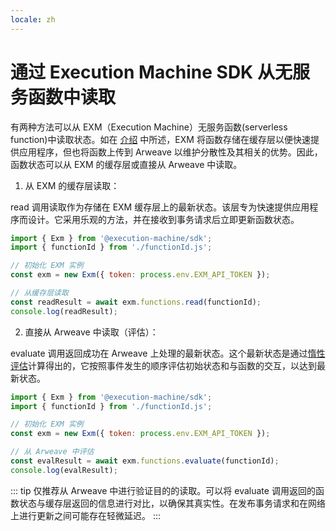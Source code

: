 ```yaml
---
locale: zh
---
```

# 通过 Execution Machine SDK 从无服务函数中读取

有两种方法可以从 EXM（Execution Machine）无服务函数(serverless function)中读取状态。如在 [介绍](../intro.md#serverless-functions-on-arweave) 中所述，EXM 将函数存储在缓存层以便快速提供应用程序，但也将函数上传到 Arweave 以维护分散性及其相关的优势。因此，函数状态可以从 EXM 的缓存层或直接从 Arweave 中读取。

1. 从 EXM 的缓存层读取：

read 调用读取作为存储在 EXM 缓存层上的最新状态。该层专为快速提供应用程序而设计。它采用乐观的方法，并在接收到事务请求后立即更新函数状态。

<CodeGroup>
  <CodeGroupItem title="read.js">

```js
import { Exm } from '@execution-machine/sdk';
import { functionId } from './functionId.js';

// 初始化 EXM 实例
const exm = new Exm({ token: process.env.EXM_API_TOKEN });

// 从缓存层读取
const readResult = await exm.functions.read(functionId);
console.log(readResult);
```

  </CodeGroupItem>
</CodeGroup>

2. 直接从 Arweave 中读取（评估）：

evaluate 调用返回成功在 Arweave 上处理的最新状态。这个最新状态是通过[惰性评估](../intro.md#how-does-it-work-in-the-background)计算得出的，它按照事件发生的顺序评估初始状态和与函数的交互，以达到最新状态。

<CodeGroup>
  <CodeGroupItem title="evaluate.js">

```js
import { Exm } from '@execution-machine/sdk';
import { functionId } from './functionId.js';

// 初始化 EXM 实例
const exm = new Exm({ token: process.env.EXM_API_TOKEN });

// 从 Arweave 中评估
const evalResult = await exm.functions.evaluate(functionId);
console.log(evalResult);
```

  </CodeGroupItem>
</CodeGroup>

::: tip
仅推荐从 Arweave 中进行验证目的的读取。可以将 evaluate 调用返回的函数状态与缓存层返回的信息进行对比，以确保其真实性。在发布事务请求和在网络上进行更新之间可能存在轻微延迟。
:::